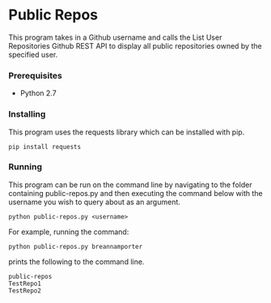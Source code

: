 # Public Repos 

This program takes in a Github username and calls the List User Repositories Github REST API to display all public repositories owned by the specified user.  

### Prerequisites

- Python 2.7 

### Installing

This program uses the requests library which can be installed with pip. 

```
pip install requests 
```

### Running 

This program can be run on the command line by navigating to the folder containing public-repos.py and then executing the command below with the username you wish to query about as an argument.  
```
python public-repos.py <username> 
```

For example, running the command: 

```
python public-repos.py breannamporter
```
prints the following to the command line.

```
public-repos
TestRepo1
TestRepo2
```

